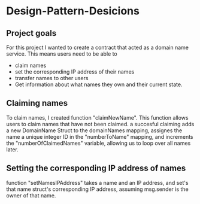 # Design-Pattern-Desicions

## Project goals

For this project I wanted to create a contract that acted as a domain name service. This means users need to be able to 
- claim names
- set the corresponding IP address of their names
- transfer names to other users
- Get information about what names they own and their current state.

## Claiming names
To claim names, I created function "claimNewName". This function allows users to claim names that have not been claimed. a succesful claiming adds a new DomainName Struct to the domainNames mapping, assignes the name a unique integer ID in the "numberToName" mapping, and increments the "numberOfClaimedNames" variable, allowing us to loop over all names later.

## Setting the corresponding IP address of names

function "setNamesIPAddress" takes a name and an IP address, and set's that name struct's corresponding IP address, assuming msg.sender is the owner of that name.
